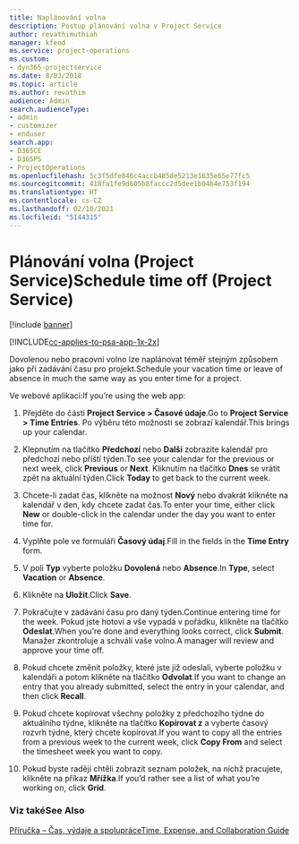 ```yaml
---
title: Naplánování volna
description: Postup plánování volna v Project Service
author: revathimuthiah
manager: kfend
ms.service: project-operations
ms.custom:
- dyn365-projectservice
ms.date: 8/03/2018
ms.topic: article
ms.author: revathim
audience: Admin
search.audienceType:
- admin
- customizer
- enduser
search.app:
- D365CE
- D365PS
- ProjectOperations
ms.openlocfilehash: 5c3f5dfe846c4accb485de5213e1635e65e77fc5
ms.sourcegitcommit: 418fa1fe9d605b8faccc2d5dee1b04b4e753f194
ms.translationtype: HT
ms.contentlocale: cs-CZ
ms.lasthandoff: 02/10/2021
ms.locfileid: "5144315"
---
```

# <a name="schedule-time-off-project-service"></a><span data-ttu-id="5c1ac-103">Plánování volna (Project Service)</span><span class="sxs-lookup"><span data-stu-id="5c1ac-103">Schedule time off (Project Service)</span></span>

[!include [banner](../includes/psa-now-project-operations.md)]

[!INCLUDE[cc-applies-to-psa-app-1x-2x](../includes/cc-applies-to-psa-app-1x-2x.md)]

<span data-ttu-id="5c1ac-104">Dovolenou nebo pracovní volno lze naplánovat téměř stejným způsobem jako při zadávání času pro projekt.</span><span class="sxs-lookup"><span data-stu-id="5c1ac-104">Schedule your vacation time or leave of absence in much the same way as you enter time for a project.</span></span>  
  
 <span data-ttu-id="5c1ac-105">Ve webové aplikaci:</span><span class="sxs-lookup"><span data-stu-id="5c1ac-105">If you’re using the web app:</span></span>  
  
1.  <span data-ttu-id="5c1ac-106">Přejděte do části **Project Service > Časové údaje**.</span><span class="sxs-lookup"><span data-stu-id="5c1ac-106">Go to **Project Service > Time Entries**.</span></span> <span data-ttu-id="5c1ac-107">Po výběru této možnosti se zobrazí kalendář.</span><span class="sxs-lookup"><span data-stu-id="5c1ac-107">This brings up your calendar.</span></span>  
  
2.  <span data-ttu-id="5c1ac-108">Klepnutím na tlačítko **Předchozí** nebo **Další** zobrazíte kalendář pro předchozí nebo příští týden.</span><span class="sxs-lookup"><span data-stu-id="5c1ac-108">To see your calendar for the previous or next week, click **Previous** or **Next**.</span></span> <span data-ttu-id="5c1ac-109">Kliknutím na tlačítko **Dnes** se vrátit zpět na aktuální týden.</span><span class="sxs-lookup"><span data-stu-id="5c1ac-109">Click **Today** to get back to the current week.</span></span>  
  
3.  <span data-ttu-id="5c1ac-110">Chcete-li zadat čas, klikněte na možnost **Nový** nebo dvakrát klikněte na kalendář v den, kdy chcete zadat čas.</span><span class="sxs-lookup"><span data-stu-id="5c1ac-110">To enter your time, either click **New** or double-click in the calendar under the day you want to enter time for.</span></span>  
  
4.  <span data-ttu-id="5c1ac-111">Vyplňte pole ve formuláři **Časový údaj**.</span><span class="sxs-lookup"><span data-stu-id="5c1ac-111">Fill in the fields in the **Time Entry** form.</span></span>  
  
5.  <span data-ttu-id="5c1ac-112">V poli **Typ** vyberte položku **Dovolená** nebo **Absence**.</span><span class="sxs-lookup"><span data-stu-id="5c1ac-112">In **Type**, select **Vacation** or **Absence**.</span></span>  
  
6.  <span data-ttu-id="5c1ac-113">Klikněte na **Uložit**.</span><span class="sxs-lookup"><span data-stu-id="5c1ac-113">Click **Save**.</span></span>  
  
7.  <span data-ttu-id="5c1ac-114">Pokračujte v zadávání času pro daný týden.</span><span class="sxs-lookup"><span data-stu-id="5c1ac-114">Continue entering time for the week.</span></span> <span data-ttu-id="5c1ac-115">Pokud jste hotovi a vše vypadá v pořádku, klikněte na tlačítko **Odeslat**.</span><span class="sxs-lookup"><span data-stu-id="5c1ac-115">When you’re done and everything looks correct, click **Submit**.</span></span> <span data-ttu-id="5c1ac-116">Manažer zkontroluje a schválí vaše volno.</span><span class="sxs-lookup"><span data-stu-id="5c1ac-116">A manager will review and approve your time off.</span></span>  
  
8.  <span data-ttu-id="5c1ac-117">Pokud chcete změnit položky, které jste již odeslali, vyberte položku v kalendáři a potom klikněte na tlačítko **Odvolat**.</span><span class="sxs-lookup"><span data-stu-id="5c1ac-117">If you want to change an entry that you already submitted, select the entry in your calendar, and then click **Recall**.</span></span>  
  
9. <span data-ttu-id="5c1ac-118">Pokud chcete kopírovat všechny položky z předchozího týdne do aktuálního týdne, klikněte na tlačítko **Kopírovat z** a vyberte časový rozvrh týdne, který chcete kopírovat.</span><span class="sxs-lookup"><span data-stu-id="5c1ac-118">If you want to copy all the entries from a previous week to the current week, click **Copy From** and select the timesheet week you want to copy.</span></span>  
  
10. <span data-ttu-id="5c1ac-119">Pokud byste raději chtěli zobrazit seznam položek, na nichž pracujete, klikněte na příkaz **Mřížka**.</span><span class="sxs-lookup"><span data-stu-id="5c1ac-119">If you’d rather see a list of what you’re working on, click **Grid**.</span></span>  
  
### <a name="see-also"></a><span data-ttu-id="5c1ac-120">Viz také</span><span class="sxs-lookup"><span data-stu-id="5c1ac-120">See Also</span></span>  
 [<span data-ttu-id="5c1ac-121">Příručka – Čas, výdaje a spolupráce</span><span class="sxs-lookup"><span data-stu-id="5c1ac-121">Time, Expense, and Collaboration Guide</span></span>](../psa/time-expense-collaboration-guide.md)
